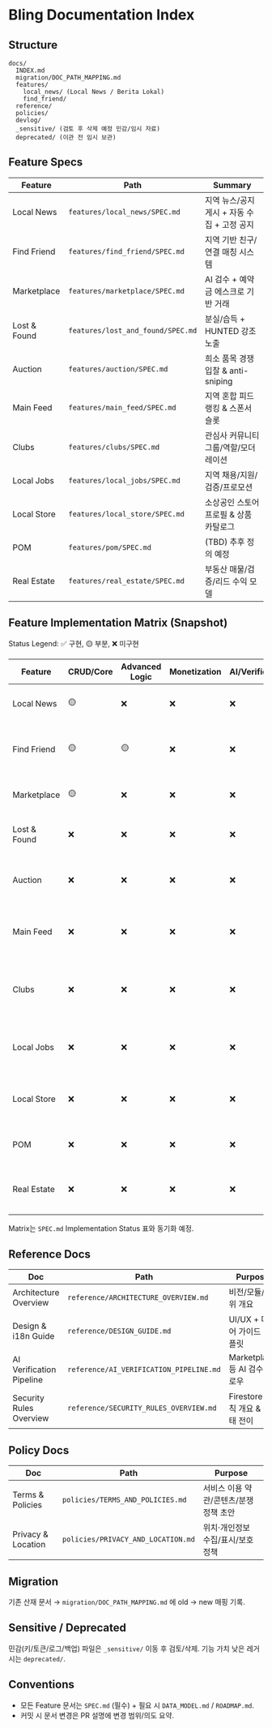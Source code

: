 # Bling Documentation Index

## Structure

```
docs/
  INDEX.md
  migration/DOC_PATH_MAPPING.md
  features/
    local_news/ (Local News / Berita Lokal) 
    find_friend/
  reference/
  policies/
  devlog/
  _sensitive/ (검토 후 삭제 예정 민감/임시 자료)
  deprecated/ (이관 전 임시 보관)
```

## Feature Specs
| Feature | Path | Summary |
|---------|------|---------|
| Local News | `features/local_news/SPEC.md` | 지역 뉴스/공지 게시 + 자동 수집 + 고정 공지 |
| Find Friend | `features/find_friend/SPEC.md` | 지역 기반 친구/연결 매칭 시스템 |
| Marketplace | `features/marketplace/SPEC.md` | AI 검수 + 예약금 에스크로 기반 거래 |
| Lost & Found | `features/lost_and_found/SPEC.md` | 분실/습득 + HUNTED 강조 노출 |
| Auction | `features/auction/SPEC.md` | 희소 품목 경쟁 입찰 & anti-sniping |
| Main Feed | `features/main_feed/SPEC.md` | 지역 혼합 피드 랭킹 & 스폰서 슬롯 |
| Clubs | `features/clubs/SPEC.md` | 관심사 커뮤니티 그룹/역할/모더레이션 |
| Local Jobs | `features/local_jobs/SPEC.md` | 지역 채용/지원/검증/프로모션 |
| Local Store | `features/local_store/SPEC.md` | 소상공인 스토어 프로필 & 상품 카탈로그 |
| POM | `features/pom/SPEC.md` | (TBD) 추후 정의 예정 |
| Real Estate | `features/real_estate/SPEC.md` | 부동산 매물/검증/리드 수익 모델 |

## Feature Implementation Matrix (Snapshot)
Status Legend: ✅ 구현, 🟡 부분, ❌ 미구현

| Feature | CRUD/Core | Advanced Logic | Monetization | AI/Verification | Notes |
|---------|-----------|----------------|-------------|-----------------|-------|
| Local News | 🟡 | ❌ | ❌ | ❌ | 기본 게시 일부만 |
| Find Friend | 🟡 | 🟡 | ❌ | ❌ | 매칭 로직 확장 필요 |
| Marketplace | 🟡 | ❌ | ❌ | ❌ | AI/에스크로 미구현 |
| Lost & Found | ❌ | ❌ | ❌ | ❌ | 초기 스키마 단계 |
| Auction | ❌ | ❌ | ❌ | ❌ | 생명주기 전부 미구현 |
| Main Feed | ❌ | ❌ | ❌ | ❌ | 클라이언트 스코어 예정 |
| Clubs | ❌ | ❌ | ❌ | ❌ | 역할/모더레이션 전부 필요 |
| Local Jobs | ❌ | ❌ | ❌ | ❌ | 검증/프로모션 미정 |
| Local Store | ❌ | ❌ | ❌ | ❌ | 구독 티어 설계 필요 |
| POM | ❌ | ❌ | ❌ | ❌ | 개념 정의 미완 |
| Real Estate | ❌ | ❌ | ❌ | ❌ | Geo/검증 스펙 필요 |

Matrix는 `SPEC.md` Implementation Status 표와 동기화 예정.

## Reference Docs
| Doc | Path | Purpose |
|-----|------|---------|
| Architecture Overview | `reference/ARCHITECTURE_OVERVIEW.md` | 비전/모듈/상위 개요 |
| Design & i18n Guide | `reference/DESIGN_GUIDE.md` | UI/UX + 다국어 가이드 템플릿 |
| AI Verification Pipeline | `reference/AI_VERIFICATION_PIPELINE.md` | Marketplace 등 AI 검수 플로우 |
| Security Rules Overview | `reference/SECURITY_RULES_OVERVIEW.md` | Firestore 규칙 개요 & 상태 전이 |

## Policy Docs
| Doc | Path | Purpose |
|-----|------|---------|
| Terms & Policies | `policies/TERMS_AND_POLICIES.md` | 서비스 이용 약관/콘텐츠/분쟁 정책 초안 |
| Privacy & Location | `policies/PRIVACY_AND_LOCATION.md` | 위치·개인정보 수집/표시/보호 정책 |

## Migration
기존 산재 문서 → `migration/DOC_PATH_MAPPING.md` 에 old -> new 매핑 기록.

## Sensitive / Deprecated
민감(키/토큰/로그/백업) 파일은 `_sensitive/` 이동 후 검토/삭제. 기능 가치 낮은 레거시는 `deprecated/`.

## Conventions
* 모든 Feature 문서는 `SPEC.md` (필수) + 필요 시 `DATA_MODEL.md` / `ROADMAP.md`.
* 커밋 시 문서 변경은 PR 설명에 변경 범위/의도 요약.
